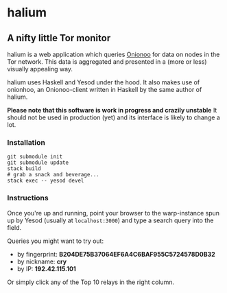 # halium
## A nifty little Tor monitor

halium is a web application which queries
[Onionoo](https://onionoo.torproject.org) for data on nodes in the Tor network.
This data is aggregated and presented in a (more or less) visually appealing
way.

halium uses Haskell and Yesod under the hood. It also makes use of onionhoo, an
Onionoo-client written in Haskell by the same author of halium.

**Please note that this software is work in progress and crazily unstable**
It should not be used in production (yet) and its interface is likely to change
a lot.

### Installation
```
git submodule init
git submodule update
stack build
# grab a snack and beverage...
stack exec -- yesod devel
```


### Instructions
Once you're up and running, point your browser to the warp-instance spun up by
Yesod (usually at `localhost:3000`) and type a search query into the field.

Queries you might want to try out:
- by fingerprint: **B204DE75B37064EF6A4C6BAF955C5724578D0B32**
- by nickname: **cry**
- by IP: **192.42.115.101**


Or simply click any of the Top 10 relays in the right column.
